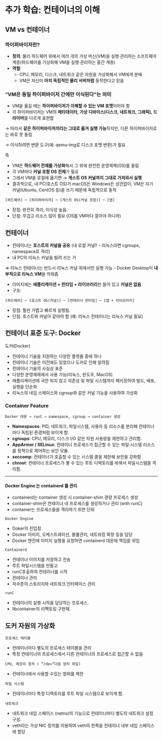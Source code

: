 # 추가 학습: 컨테이너의 이해

## VM  vs  컨테이너
### 하이퍼바이저란?

- **정의**: 물리 하드웨어 위에서 여러 개의 가상 머신(VM)을 실행·관리하는 소프트웨어 계층(하드웨어를 가상화해 VM을 실행·관리하는 중간 계층)
- **역할**:
    - CPU, 메모리, 디스크, 네트워크 같은 자원을 가상화해서 VM에게 분배
    - VM은 자신이 **마치 독립적인 물리 서버처럼** 동작한다고 믿음

### “VM은 동일 하이퍼바이저 간에만 이식된다”는 의미

- VM을 옮길 때는 **하이퍼바이저가 이해할 수 있는 VM 포맷**이어야 함
- 각 하이퍼바이저는 VM의 **메타데이터, 가상 디바이스(디스크, 네트워크, 그래픽), 드라이버**를 다르게 표현합

→ 따라서 **같은 하이퍼바이저끼리는 그대로 옮겨 실행 가능**하지만, 다른 하이퍼바이저로는 바로 못 돌림

→ 이식하려면 변환 도구(예: qemu-img로 디스크 포맷 변환)가 필요

즉

- VM은 **하드웨어 전체를 가상화**해서 그 위에 완전한 운영체제(OS)를 올림
- 각 VM마다 **커널 포함 OS 전체**가 필요
- 그래서 VM을 로컬에 옮기면 → **게스트 OS 커널까지 그대로 가져와서 실행**
- 결과적으로, 내 PC(호스트 OS)가 macOS든 Windows든 상관없이, VM은 자기 커널(Ubuntu, CentOS 등)을 쓰기 때문에 독립적으로 동작

```
[하드웨어] ─ [하이퍼바이저] ─ [게스트 OS(커널 포함)] ─ [앱]
```

- 장점: 완전히 격리, 이식성 높음.
- 단점: 무겁고 리소스 많이 필요 (OS를 VM마다 깔아야 하니까)

## 컨테이너

- 컨테이너는 **호스트의 커널을 공유** (내 로컬 커널!! - 리눅스라면 cgroups, namespace로 격리)
- 내 PC의 리눅스 커널을 빌려 쓰는 거

⇒ 리눅스 컨테이너는 반드시 리눅스 커널 위에서만 실행 가능 - Docker Desktop이 **내부적으로 리눅스 VM**을 띄워줌

- 이미지에는 **애플리케이션 + 런타임 + 라이브러리**만 들어 있고 **커널은 없음**.
- 구조:
```
[하드웨어] ─ [호스트 OS(커널)] ─ [컨테이너 런타임] ─ [앱 + 라이브러리]
```
- 장점: 훨씬 가볍고 빠르게 실행됨.
- 단점: 호스트와 커널이 같아야 함 (예: 리눅스 컨테이너는 리눅스 커널 필요)

## 컨테이너 표준 도구: Docker

도커(Docker)
- 컨테이너 기술을 지원하는 다양한 플랫폼 중에 하나
- 컨테이너 기술은 이전에도 있었으나 도커로 인해 알려짐
- 컨테이너 기술의 사실상 표준
- 다양한 운영체제에서 사용 가능(리눅스, 윈도우, MacOS)
- 애플리케이션에 국한 되지 않고 의존성 및 파일 시스템까지 패키징하여 빌드, 배포, 실행을 단순화
- 리눅스의 네임 스페이스와 cgroup와 같은 커널 기능을 사용하여 가상화

### Container Feature
```
Docker 데몬 → runC → namespace, cgroup → container 생성
```

- **Namespaces**: PID, 네트워크, 파일시스템, 사용자 등 리소스를 분리해 컨테이너마다 독립된 환경처럼 보이게 함.
- **cgroups**: CPU, 메모리, 디스크 I/O 같은 자원 사용량을 제한하고 관리함.
- **AppArmor / SELinux**: 컨테이너 프로세스가 접근할 수 있는 파일·시스템 리소스를 정책으로 제어하는 보안 모듈.
- **seccomp**: 컨테이너가 호출할 수 있는 시스템 콜을 제한해 보안을 강화함.
- **chroot**: 컨테이너 프로세스가 볼 수 있는 루트 디렉토리를 바꿔서 파일시스템을 격리함.

---

#### Docker Engine 는 containerd 를 관리
- containerd는 container 생성 시 container-shim 경량 프로세스 생성
- container-shim은 컨테이너 내 프로세스를 생성하거나 관리 (with runC)
- container는 프로세스들을 격리하기 위한 단위

`Docker Engine`
- Doker의 진입점
- Docker 이미지, 오케스트레이션, 볼륨관리, 네트워킹 확장 등을 담당
- Docker 엔진에 이미지 실행을 요청하면 containerd 데몬에 책임을 위임

`Containerd`
- 컨테이너 이미지를 저장하고 전송
- 루트 파일시스템을 만들고
- runC호출하여 컨테이너를 시작
- 컨테이너 관리
- 저수준의 스토리지와 네트워크 인터페이스 관리

`runC`
- 컨테이너의 실행 시작을 담당하는 프로세스.
- libcontainer의 리팩토링 구현체.


## 도커 자원의 가상화

`프로세스 테이블`
- 컨테이너마다 별도의 프로세스 테이블을 관리
- 특정 컨테이너의 프로세스에서 다른 컨테이너의 프로세스로 접근할 수 없음

`CPU, 메모리 장치 ( “/dev”다음 장치 파일)`
- 컨테이너에서 사용할 수있는 범위를 제한

`파일 시스템`
- 컨테이너마다 특정 디렉토리를 루트 파일 시스템으로 보이게 함.

`네트워크`
- 네트워크 네임 스페이스 (netns)의 기능으로 컨테이너마다 별도의 네트워크 설정 구성.
- veth라는 가상 NIC 장치를 이용하여 veth의 한쪽을 컨테이너 내부 네임 스페이스에 할당